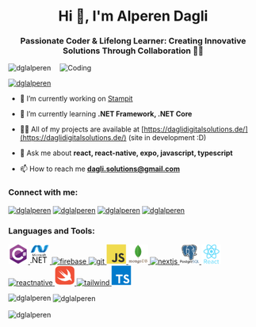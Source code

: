 <h1 align="center">Hi 👋, I'm Alperen Dagli</h1>
<h3 align="center">Passionate Coder & Lifelong Learner: Creating Innovative Solutions Through Collaboration 🚀💡</h3>
<img align="right" alt="Coding" width="400" src="https://cdn.dribbble.com/users/1162077/screenshots/3848914/programmer.gif"/>

<p align="left"> <img src="https://komarev.com/ghpvc/?username=dglalperen&label=Profile%20views&color=59b757&style=flat" alt="dglalperen" /> </p>

<p align="left"> <a href="https://twitter.com/dglalperen" target="blank"><img src="https://img.shields.io/twitter/follow/dglalperen?logo=twitter&style=for-the-badge" alt="dglalperen" /></a> </p>

- 🔭 I’m currently working on [Stampit](https://apps.apple.com/de/app/stampit/id1666409491)

- 🌱 I’m currently learning **.NET Framework, .NET Core**

- 👨‍💻 All of my projects are available at [https://daglidigitalsolutions.de/](https://daglidigitalsolutions.de/) (site in development :D)

- 💬 Ask me about **react, react-native, expo, javascript, typescript**

- 📫 How to reach me **dagli.solutions@gmail.com**

<h3 align="left">Connect with me:</h3>
<p align="left">
<a href="https://twitter.com/dglalperen" target="blank"><img align="center" src="https://raw.githubusercontent.com/rahuldkjain/github-profile-readme-generator/master/src/images/icons/Social/twitter.svg" alt="dglalperen" height="30" width="40" /></a>
<a href="https://linkedin.com/in/dglalperen" target="blank"><img align="center" src="https://raw.githubusercontent.com/rahuldkjain/github-profile-readme-generator/master/src/images/icons/Social/linked-in-alt.svg" alt="dglalperen" height="30" width="40" /></a>
<a href="https://instagram.com/dglalperen" target="blank"><img align="center" src="https://raw.githubusercontent.com/rahuldkjain/github-profile-readme-generator/master/src/images/icons/Social/instagram.svg" alt="dglalperen" height="30" width="40" /></a>
<a href="https://www.leetcode.com/dglalperen" target="blank"><img align="center" src="https://raw.githubusercontent.com/rahuldkjain/github-profile-readme-generator/master/src/images/icons/Social/leet-code.svg" alt="dglalperen" height="30" width="40" /></a>
</p>

<h3 align="left">Languages and Tools:</h3>
<p align="left"> <a href="https://www.w3schools.com/cs/" target="_blank" rel="noreferrer"> <img src="https://raw.githubusercontent.com/devicons/devicon/master/icons/csharp/csharp-original.svg" alt="csharp" width="40" height="40"/> </a> <a href="https://dotnet.microsoft.com/" target="_blank" rel="noreferrer"> <img src="https://raw.githubusercontent.com/devicons/devicon/master/icons/dot-net/dot-net-original-wordmark.svg" alt="dotnet" width="40" height="40"/> </a> <a href="https://firebase.google.com/" target="_blank" rel="noreferrer"> <img src="https://www.vectorlogo.zone/logos/firebase/firebase-icon.svg" alt="firebase" width="40" height="40"/> </a> <a href="https://git-scm.com/" target="_blank" rel="noreferrer"> <img src="https://www.vectorlogo.zone/logos/git-scm/git-scm-icon.svg" alt="git" width="40" height="40"/> </a> <a href="https://developer.mozilla.org/en-US/docs/Web/JavaScript" target="_blank" rel="noreferrer"> <img src="https://raw.githubusercontent.com/devicons/devicon/master/icons/javascript/javascript-original.svg" alt="javascript" width="40" height="40"/> </a> <a href="https://www.mongodb.com/" target="_blank" rel="noreferrer"> <img src="https://raw.githubusercontent.com/devicons/devicon/master/icons/mongodb/mongodb-original-wordmark.svg" alt="mongodb" width="40" height="40"/> </a> <a href="https://nextjs.org/" target="_blank" rel="noreferrer"> <img src="https://cdn.worldvectorlogo.com/logos/nextjs-2.svg" alt="nextjs" width="40" height="40"/> </a> <a href="https://www.postgresql.org" target="_blank" rel="noreferrer"> <img src="https://raw.githubusercontent.com/devicons/devicon/master/icons/postgresql/postgresql-original-wordmark.svg" alt="postgresql" width="40" height="40"/> </a> <a href="https://reactjs.org/" target="_blank" rel="noreferrer"> <img src="https://raw.githubusercontent.com/devicons/devicon/master/icons/react/react-original-wordmark.svg" alt="react" width="40" height="40"/> </a> <a href="https://reactnative.dev/" target="_blank" rel="noreferrer"> <img src="https://reactnative.dev/img/header_logo.svg" alt="reactnative" width="40" height="40"/> </a> <a href="https://developer.apple.com/swift/" target="_blank" rel="noreferrer"> <img src="https://raw.githubusercontent.com/devicons/devicon/master/icons/swift/swift-original.svg" alt="swift" width="40" height="40"/> </a> <a href="https://tailwindcss.com/" target="_blank" rel="noreferrer"> <img src="https://www.vectorlogo.zone/logos/tailwindcss/tailwindcss-icon.svg" alt="tailwind" width="40" height="40"/> </a> <a href="https://www.typescriptlang.org/" target="_blank" rel="noreferrer"> <img src="https://raw.githubusercontent.com/devicons/devicon/master/icons/typescript/typescript-original.svg" alt="typescript" width="40" height="40"/> </a> </p>

<p><img align="left" src="https://github-readme-stats.vercel.app/api/top-langs?username=dglalperen&show_icons=true&title_color=47a0ff&text_color=000000&bg_color=ffffff&locale=en&layout=compact" alt="dglalperen" /></p>

<p>&nbsp;<img align="center" src="https://github-readme-stats.vercel.app/api?username=dglalperen&show_icons=true&title_color=47a0ff&text_color=000000&bg_color=ffffff&locale=en" alt="dglalperen" /></p>

<p><img align="center" src="https://github-readme-streak-stats.herokuapp.com/?user=dglalperen&theme=default" alt="dglalperen" /></p>
